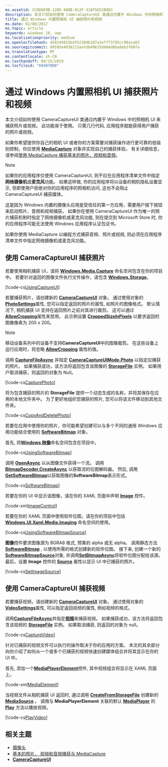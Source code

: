 ```yaml
---
ms.assetid: CC0D6E9B-128D-488B-912F-318F5EE2B8D3
description: 本文介绍如何使用 CameraCaptureUI 类通过内置于 Windows 中的照相机 UI 来捕获照片或视频。
title: 通过 Windows 内置照相机 UI 捕获照片和视频
ms.date: 02/08/2017
ms.topic: article
keywords: windows 10, uwp
ms.localizationpriority: medium
ms.openlocfilehash: d582d4815b4fb2168b187a1efff3795cc98aca02
ms.sourcegitcommit: 99595e4938213aafdb49635d684d8ba8eb3f697a
ms.translationtype: MT
ms.contentlocale: zh-CN
ms.lasthandoff: 08/15/2019
ms.locfileid: "69487808"
---
```

# <a name="capture-photos-and-video-with-the-windows-built-in-camera-ui"></a>通过 Windows 内置照相机 UI 捕获照片和视频



本文介绍如何使用 CameraCaptureUI 类通过内置于 Windows 中的照相机 UI 来捕获照片或视频。 此功能易于使用。 只需几行代码, 应用程序就能获得用户捕获的照片或视频。

如果你希望提供你自己的相机 UI 或者你的方案需要对捕获操作进行更可靠的低级别控制，你应使用 [**MediaCapture**](https://docs.microsoft.com/uwp/api/Windows.Media.Capture.MediaCapture) 对象并实现自己的捕获体验。 有关详细信息，请参阅[使用 MediaCapture 捕获基本的照片、视频和音频](basic-photo-video-and-audio-capture-with-MediaCapture.md)。

> [!NOTE]
> 如果你的应用程序仅使用 CameraCaptureUI, 则不应在应用程序清单文件中指定**网络摄像机**或**麦克风**功能。 如果这样做, 你的应用程序将以设备的相机隐私设置显示, 但即使用户拒绝对你的应用程序的照相机访问, 这也不会阻止 CameraCaptureUI 捕获媒体。 <p>这是因为 Windows 内置的摄像头应用是受信任的第一方应用，需要用户按下按钮来启动照片、音频和视频捕获。 如果你在使用 CameraCaptureUI 作为唯一的照片捕获机制时指定了网络摄像机或麦克风功能, 则在提交到 Microsoft Store 时, 你的应用程序可能无法使用 Windows 应用程序认证包证书。<p>
如果你使用 MediaCapture 以编程方式捕获音频、照片或视频, 则必须在应用程序清单文件中指定网络摄像机或麦克风功能。

## <a name="capture-a-photo-with-cameracaptureui"></a>使用 CameraCaptureUI 捕获照片

若要使用相机捕获 UI，请将 [**Windows.Media.Capture**](https://docs.microsoft.com/uwp/api/Windows.Media.Capture) 命名空间包含在你的项目中。 若要针对返回的图像文件执行文件操作，请包含 [**Windows.Storage**](https://docs.microsoft.com/uwp/api/Windows.Storage)。

[!code-cs[UsingCaptureUI](./code/CameraCaptureUIWin10/cs/MainPage.xaml.cs#SnippetUsingCaptureUI)]

若要捕获照片，请创建新的 [**CameraCaptureUI**](https://docs.microsoft.com/uwp/api/Windows.Media.Capture.CameraCaptureUI) 对象。 通过使用对象的[**PhotoSettings**](https://docs.microsoft.com/uwp/api/windows.media.capture.cameracaptureui.photosettings)属性, 您可以指定返回的照片的属性, 如照片的图像格式。 默认情况下, 相机捕获 UI 支持在返回照片之前对其进行裁剪。 这可以通过[**AllowCropping**](https://docs.microsoft.com/uwp/api/windows.media.capture.cameracaptureuiphotocapturesettings.allowcropping)属性来禁用。 此示例设置 [**CroppedSizeInPixels**](https://docs.microsoft.com/uwp/api/windows.media.capture.cameracaptureuiphotocapturesettings.croppedsizeinpixels) 以要求返回的图像像素为 200 x 200。

> [!NOTE]
> 移动设备系列中的设备不支持**CameraCaptureUI**中的图像裁剪。 在这些设备上运行应用时，将忽略 [**AllowCropping**](https://docs.microsoft.com/uwp/api/windows.media.capture.cameracaptureuiphotocapturesettings.allowcropping) 属性的值。

调用 [**CaptureFileAsync**](https://docs.microsoft.com/uwp/api/windows.media.capture.cameracaptureui.capturefileasync) 并指定 [**CameraCaptureUIMode.Photo**](https://docs.microsoft.com/uwp/api/Windows.Media.Capture.CameraCaptureUIMode) 以指定应捕获的照片。 如果捕获成功，该方法将返回包含该图像的 [**StorageFile**](https://docs.microsoft.com/uwp/api/Windows.Storage.StorageFile) 实例。 如果用户取消捕获，则返回的对象为 Null。

[!code-cs[CapturePhoto](./code/CameraCaptureUIWin10/cs/MainPage.xaml.cs#SnippetCapturePhoto)]

将为包含捕获的照片的 **StorageFile** 提供一个动态生成的名称，并将其保存在应用的本地文件夹中。 为了更好地组织您捕获的照片, 您可以将该文件移动到其他文件夹。

[!code-cs[CopyAndDeletePhoto](./code/CameraCaptureUIWin10/cs/MainPage.xaml.cs#SnippetCopyAndDeletePhoto)]

若要在应用中使用你的照片，你可能希望创建可以与多个不同的通用 Windows 应用功能结合使用的 [**SoftwareBitmap**](https://docs.microsoft.com/uwp/api/Windows.Graphics.Imaging.SoftwareBitmap) 对象。

首先, 将[**Windows 映像**](https://docs.microsoft.com/uwp/api/Windows.Graphics.Imaging)命名空间包含在项目中。

[!code-cs[UsingSoftwareBitmap](./code/CameraCaptureUIWin10/cs/MainPage.xaml.cs#SnippetUsingSoftwareBitmap)]

调用 [**OpenAsync**](https://docs.microsoft.com/uwp/api/windows.storage.istoragefile.openasync) 以从图像文件获得一个流。 调用 [**BitmapDecoder.CreateAsync**](https://docs.microsoft.com/uwp/api/windows.graphics.imaging.bitmapdecoder.createasync) 以获取流的位图解码器。 然后, 调用[**GetSoftwareBitmap**](https://docs.microsoft.com/uwp/api/windows.graphics.imaging.bitmapdecoder.getsoftwarebitmapasync)以获取图像的**SoftwareBitmap**表示形式。

[!code-cs[SoftwareBitmap](./code/CameraCaptureUIWin10/cs/MainPage.xaml.cs#SnippetSoftwareBitmap)]

若要在你的 UI 中显示该图像，请在你的 XAML 页面中声明 [**Image**](https://docs.microsoft.com/uwp/api/Windows.UI.Xaml.Controls.Image) 控件。

[!code-xml[ImageControl](./code/CameraCaptureUIWin10/cs/MainPage.xaml#SnippetImageControl)]

若要在你的 XAML 页面中使用软件位图，请在你的项目中包括 [**Windows.UI.Xaml.Media.Imaging**](https://docs.microsoft.com/uwp/api/Windows.UI.Xaml.Media.Imaging) 命名空间的使用。

[!code-cs[UsingSoftwareBitmapSource](./code/CameraCaptureUIWin10/cs/MainPage.xaml.cs#SnippetUsingSoftwareBitmapSource)]

**图像**控件要求图像源为 BGRA8 格式, 预乘的 alpha 或无 alpha。 调用静态方法[**SoftwareBitmap**](/uwp/api/windows.graphics.imaging.softwarebitmap.convert) , 以使用所需的格式创建新的软件位图。 接下来, 创建一个新的[**SoftwareBitmapSource**](https://docs.microsoft.com/uwp/api/Windows.UI.Xaml.Media.Imaging.SoftwareBitmapSource)对象, 并调用[**SetBitmapAsync**](https://docs.microsoft.com/uwp/api/windows.ui.xaml.media.imaging.softwarebitmapsource.setbitmapasync)将软件位图分配给该源。 最后，设置 **Image** 控件的 [**Source**](https://docs.microsoft.com/uwp/api/windows.ui.xaml.controls.image.source) 属性以显示 UI 中已捕获的照片。

[!code-cs[SetImageSource](./code/CameraCaptureUIWin10/cs/MainPage.xaml.cs#SnippetSetImageSource)]

## <a name="capture-a-video-with-cameracaptureui"></a>使用 CameraCaptureUI 捕获视频

若要捕获视频，请创建新的 [**CameraCaptureUI**](https://docs.microsoft.com/uwp/api/Windows.Media.Capture.CameraCaptureUI) 对象。 通过使用对象的[**VideoSettings**](https://docs.microsoft.com/uwp/api/windows.media.capture.cameracaptureui.videosettings)属性, 可以指定返回视频的属性, 例如视频的格式。

调用[**CaptureFileAsync**](https://docs.microsoft.com/uwp/api/windows.media.capture.cameracaptureui.capturefileasync)并指定[**视频**](https://docs.microsoft.com/uwp/api/windows.media.capture.cameracaptureui.videosettings)来捕获视频。 如果捕获成功，该方法将返回包含该视频的 [**StorageFile**](https://docs.microsoft.com/uwp/api/Windows.Storage.StorageFile) 实例。 如果取消捕获, 则返回的对象为 null。

[!code-cs[CaptureVideo](./code/CameraCaptureUIWin10/cs/MainPage.xaml.cs#SnippetCaptureVideo)]

针对已捕获的视频文件可以执行的操作取决于你的应用的方案。 本文的其余部分向你介绍了如何从一个或多个已捕获的视频快速创建媒体组合并将其显示在你的 UI 中。

首先, 添加一个[**MediaPlayerElement**](https://docs.microsoft.com/uwp/api/Windows.UI.Xaml.Controls.MediaPlayerElement)控件, 其中视频组合将显示在 XAML 页面上。

[!code-xml[MediaElement](./code/CameraCaptureUIWin10/cs/MainPage.xaml#SnippetMediaElement)]


当视频文件从相机捕获 UI 返回时, 通过调用 **[CreateFromStorageFile](https://docs.microsoft.com/uwp/api/windows.media.core.mediasource.createfromstoragefile)** 创建新的[**MediaSource**](https://docs.microsoft.com/uwp/api/windows.media.core.mediasource) 。 调用与 **MediaPlayerElement** 关联的默认 **[MediaPlayer](https://docs.microsoft.com/uwp/api/windows.media.playback.mediaplayer)** 的 **[Play](https://docs.microsoft.com/uwp/api/windows.media.playback.mediaplayer.Play)** 方法以播放视频。

[!code-cs[PlayVideo](./code/CameraCaptureUIWin10/cs/MainPage.xaml.cs#SnippetPlayVideo)]
 

## <a name="related-topics"></a>相关主题

* [摄像头](camera.md)
* [基本的照片、 视频和音频捕获与 MediaCapture](basic-photo-video-and-audio-capture-with-MediaCapture.md)
* [**CameraCaptureUI**](https://docs.microsoft.com/uwp/api/Windows.Media.Capture.CameraCaptureUI) 
 

 




